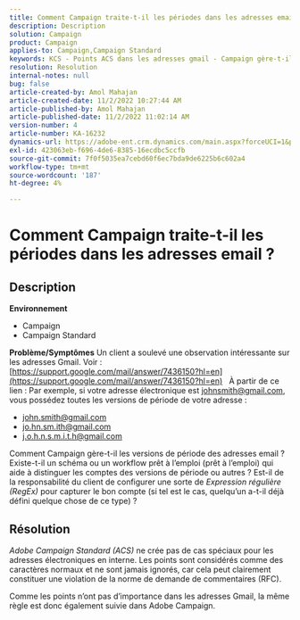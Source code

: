 ```yaml
---
title: Comment Campaign traite-t-il les périodes dans les adresses email ?
description: Description
solution: Campaign
product: Campaign
applies-to: Campaign,Campaign Standard
keywords: KCS - Points ACS dans les adresses gmail - Campaign gère-t-il cela ?
resolution: Resolution
internal-notes: null
bug: false
article-created-by: Amol Mahajan
article-created-date: 11/2/2022 10:27:44 AM
article-published-by: Amol Mahajan
article-published-date: 11/2/2022 11:02:14 AM
version-number: 4
article-number: KA-16232
dynamics-url: https://adobe-ent.crm.dynamics.com/main.aspx?forceUCI=1&pagetype=entityrecord&etn=knowledgearticle&id=74c5a6f6-985a-ed11-9561-6045bd006a22
exl-id: 423063eb-f696-4de6-8385-16ecdbc5ccfb
source-git-commit: 7f0f5035ea7cebd60f6ec7bda9de6225b6c602a4
workflow-type: tm+mt
source-wordcount: '187'
ht-degree: 4%

---
```


# Comment Campaign traite-t-il les périodes dans les adresses email ?

## Description

<b>Environnement</b>
- Campaign
- Campaign Standard



<b>Problème/Symptômes</b>
Un client a soulevé une observation intéressante sur les adresses Gmail. Voir : [https://support.google.com/mail/answer/7436150?hl=en](https://support.google.com/mail/answer/7436150?hl=en)
 
À partir de ce lien : Par exemple, si votre adresse électronique est [johnsmith@gmail.com](mailto:johnsmith@gmail.com), vous possédez toutes les versions de période de votre adresse :

- [john.smith@gmail.com](mailto:john.smith@gmail.com)
- [jo.hn.sm.ith@gmail.com](mailto:jo.hn.sm.ith@gmail.com)
- [j.o.h.n.s.m.i.t.h@gmail.com](mailto:j.o.h.n.s.m.i.t.h@gmail.com)


Comment Campaign gère-t-il les versions de période des adresses email ? Existe-t-il un schéma ou un workflow prêt à l’emploi (prêt à l’emploi) qui aide à distinguer les comptes des versions de période ou autres ? Est-il de la responsabilité du client de configurer une sorte de *Expression régulière (RegEx)* pour capturer le bon compte (si tel est le cas, quelqu’un a-t-il déjà défini quelque chose de ce type) ?


## Résolution


*Adobe Campaign Standard (ACS)* ne crée pas de cas spéciaux pour les adresses électroniques en interne. Les points sont considérés comme des caractères normaux et ne sont jamais ignorés, car cela peut clairement constituer une violation de la norme de demande de commentaires (RFC).

Comme les points n’ont pas d’importance dans les adresses Gmail, la même règle est donc également suivie dans Adobe Campaign.
